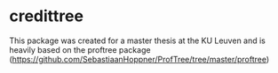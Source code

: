 # credittree

This package was created for a master thesis at the KU Leuven and is heavily based on the proftree package (https://github.com/SebastiaanHoppner/ProfTree/tree/master/proftree)

